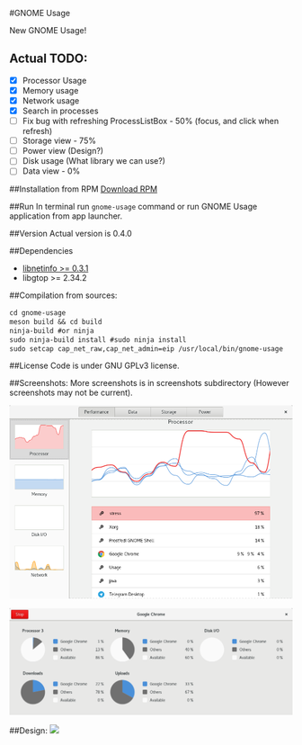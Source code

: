 #GNOME Usage

New GNOME Usage!

## Actual TODO:
- [x] Processor Usage
- [x] Memory usage
- [x] Network usage
- [x] Search in processes 
- [ ] Fix bug with refreshing ProcessListBox - 50% (focus, and click when refresh)
- [ ] Storage view - 75%
- [ ] Power view (Design?)
- [ ] Disk usage (What library we can use?)
- [ ] Data view - 0%

##Installation from RPM
[Download RPM](https://github.com/petr-stety-stetka/gnome-usage/releases/download/v0.3.8/gnome-usage-0.3.8-1.x86_64.rpm)

##Run
In terminal run ```gnome-usage``` command or run GNOME Usage application from app launcher.

##Version
Actual version is 0.4.0

##Dependencies
- [libnetinfo >= 0.3.1](https://github.com/kaegi/netinfo-ffi) 
- libgtop >= 2.34.2

##Compilation from sources:
```
cd gnome-usage
meson build && cd build
ninja-build #or ninja
sudo ninja-build install #sudo ninja install
sudo setcap cap_net_raw,cap_net_admin=eip /usr/local/bin/gnome-usage
```

##License
Code is under GNU GPLv3 license.

##Screenshots:
More screenshots is in screenshots subdirectory (However screenshots may not be current).

![Screenshot](screenshots/screenshot11.png?raw=true )

![Screenshot](screenshots/screenshot10.png?raw=true )

##Design:
<img src="https://raw.githubusercontent.com/gnome-design-team/gnome-mockups/master/usage/usage-wires.png">
